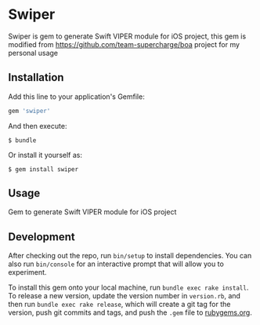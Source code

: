 # Swiper

Swiper is gem to generate Swift VIPER module for iOS project, this gem is modified from https://github.com/team-supercharge/boa project for my personal usage

## Installation

Add this line to your application's Gemfile:

```ruby
gem 'swiper'
```

And then execute:

    $ bundle

Or install it yourself as:

    $ gem install swiper

## Usage

Gem to generate Swift VIPER module for iOS project

## Development

After checking out the repo, run `bin/setup` to install dependencies. You can also run `bin/console` for an interactive prompt that will allow you to experiment.

To install this gem onto your local machine, run `bundle exec rake install`. To release a new version, update the version number in `version.rb`, and then run `bundle exec rake release`, which will create a git tag for the version, push git commits and tags, and push the `.gem` file to [rubygems.org](https://rubygems.org).
